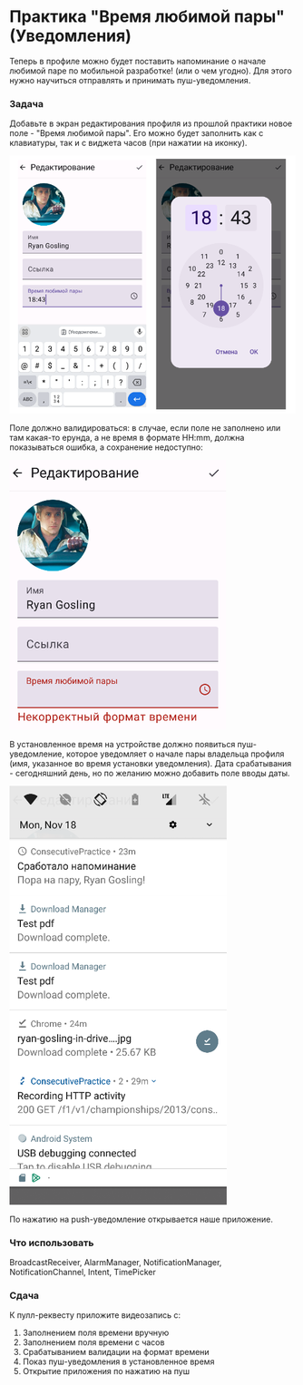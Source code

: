 # Практика "Время любимой пары" (Уведомления)

Теперь в профиле можно будет поставить напоминание о начале любимой паре по мобильной разработке!
(или о чем угодно). Для этого нужно научиться отправлять и принимать пуш-уведомления.

### Задача

Добавьте в экран редактирования профиля из прошлой практики новое поле - "Время любимой пары".
Его можно будет заполнить как с клавиатуры, так и с виджета часов (при нажатии на иконку). 

![img_5.png](img_5.png)

Поле должно валидироваться: в случае, если поле не заполнено или там какая-то ерунда, а не время 
в формате HH:mm, должна показываться ошибка, а сохранение недоступно:

![img_6.png](img_6.png)

В установленное время на устройстве должно появиться пуш-уведомление, которое уведомляет 
о начале пары владельца профиля (имя, указанное во время установки уведомления). Дата срабатывания -
сегодняшний день, но по желанию можно добавить поле вводы даты. 

![img_7.png](img_7.png)

По нажатию на push-уведомление открывается наше приложение. 

### Что использовать

BroadcastReceiver, AlarmManager, NotificationManager, NotificationChannel, Intent, TimePicker

### Сдача 

К пулл-реквесту приложите видеозапись с:

1. Заполнением поля времени вручную
2. Заполнением поля времени с часов
3. Срабатыванием валидации на формат времени
4. Показ пуш-уведомления в установленное время
5. Открытие приложения по нажатию на пуш